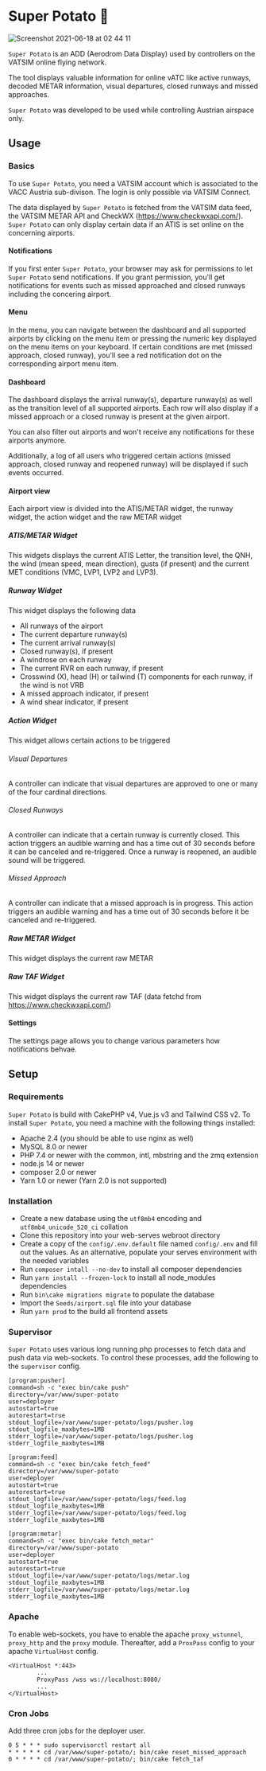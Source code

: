 # Super Potato 🥔

![Screenshot 2021-06-18 at 02 44 11](https://user-images.githubusercontent.com/6617432/122489056-18766100-cfdf-11eb-8fcd-84598817af24.png)

`Super Potato` is an ADD (Aerodrom Data Display) used by controllers on the VATSIM online flying network.

The tool displays valuable information for online vATC like active runways, decoded METAR information, visual departures, closed runways and missed approaches.

`Super Potato` was developed to be used while controlling Austrian airspace only.

## Usage

### Basics

To use `Super Potato`, you need a VATSIM account which is associated to the VACC Austria sub-divison.
The login is only possible via VATSIM Connect.

The data displayed by `Super Potato` is fetched from the VATSIM data feed, the VATSIM METAR API and CheckWX (https://www.checkwxapi.com/).
`Super Potato` can only display certain data if an ATIS is set online on the concerning airports.

#### Notifications

If you first enter `Super Potato`, your browser may ask for permissions to let `Super Potato` send notifications.
If you grant permission, you'll get notifications for events such as missed approached and closed runways including the concering airport.

#### Menu

In the menu, you can navigate between the dashboard and all supported airports by clicking on the menu item or pressing the numeric key displayed on the menu items on your keyboard.
If certain conditions are met (missed approach, closed runway), you'll see a red notification dot on the corresponding airport menu item.

#### Dashboard

The dashboard displays the arrival runway(s), departure runway(s) as well as the transition level of all supported airports.
Each row will also display if a missed approach or a closed runway is present at the given airport.

You can also filter out airports and won't receive any notifications for these airports anymore.

Additionally, a log of all users who triggered certain actions (missed approach, closed runway and reopened runway) will be displayed if such events occurred.

#### Airport view

Each airport view is divided into the ATIS/METAR widget, the runway widget, the action widget and the raw METAR widget

##### ATIS/METAR Widget

This widgets displays the current ATIS Letter, the transition level, the QNH, the wind (mean speed, mean direction), gusts (if present) and the current MET conditions (VMC, LVP1, LVP2 and LVP3). 

##### Runway Widget

This widget displays the following data

- All runways of the airport
- The current departure runway(s)
- The current arrival runway(s)
- Closed runway(s), if present
- A windrose on each runway
- The current RVR on each runway, if present
- Crosswind (X), head (H) or tailwind (T) components for each runway, if the wind is not VRB
- A missed approach indicator, if present
- A wind shear indicator, if present

##### Action Widget

This widget allows certain actions to be triggered

###### Visual Departures

A controller can indicate that visual departures are approved to one or many of the four cardinal directions.

###### Closed Runways

A controller can indicate that a certain runway is currently closed. This action triggers an audible warning and has a time out of 30 seconds before it can be canceled and re-triggered. Once a runway is reopened, an audible sound will be triggered.

###### Missed Approach

A controller can indicate that a missed approach is in progress. This action triggers an audible warning and has a time out of 30 seconds before it be canceled and re-triggered.

##### Raw METAR Widget

This widget displays the current raw METAR

##### Raw TAF Widget

This widget displays the current raw TAF (data fetchd from https://www.checkwxapi.com/)

#### Settings

The settings page allows you to change various parameters how notifications behvae.

## Setup

### Requirements

`Super Potato` is build with CakePHP v4, Vue.js v3 and Tailwind CSS v2.
To install `Super Potato`, you need a machine with the following things installed:

- Apache 2.4 (you should be able to use nginx as well)
- MySQL 8.0 or newer
- PHP 7.4 or newer with the common, intl, mbstring and the zmq extension
- node.js 14 or newer
- composer 2.0 or newer
- Yarn 1.0 or newer (Yarn 2.0 is not supported)

### Installation

- Create a new database using the `utf8mb4` encoding and `utf8mb4_unicode_520_ci` collation
- Clone this repository into your web-serves webroot directory
- Create a copy of the `config/.env.default` file named `config/.env` and fill out the values. As an alternative, populate your serves environment with the needed variables
- Run `composer intall --no-dev` to install all composer dependencies
- Run `yarn install --frozen-lock` to install all node_modules dependencies
- Run `bin\cake migrations migrate` to populate the database
- Import the `Seeds/airport.sql` file into your database
- Run `yarn prod` to the build all frontend assets

### Supervisor

`Super Potato` uses various long running php processes to fetch data and push data via web-sockets.
To control these processes, add the following to the `supervisor` config.

```
[program:pusher]
command=sh -c "exec bin/cake push"
directory=/var/www/super-potato
user=deployer
autostart=true
autorestart=true
stdout_logfile=/var/www/super-potato/logs/pusher.log
stdout_logfile_maxbytes=1MB
stderr_logfile=/var/www/super-potato/logs/pusher.log
stderr_logfile_maxbytes=1MB

[program:feed]
command=sh -c "exec bin/cake fetch_feed"
directory=/var/www/super-potato
user=deployer
autostart=true
autorestart=true
stdout_logfile=/var/www/super-potato/logs/feed.log
stdout_logfile_maxbytes=1MB
stderr_logfile=/var/www/super-potato/logs/feed.log
stderr_logfile_maxbytes=1MB

[program:metar]
command=sh -c "exec bin/cake fetch_metar"
directory=/var/www/super-potato
user=deployer
autostart=true
autorestart=true
stdout_logfile=/var/www/super-potato/logs/metar.log
stdout_logfile_maxbytes=1MB
stderr_logfile=/var/www/super-potato/logs/metar.log
stderr_logfile_maxbytes=1MB
```

### Apache

To enable web-sockets, you have to enable the apache `proxy_wstunnel`, `proxy_http` and the `proxy` module.
Thereafter, add a `ProxPass` config to your apache `VirtualHost` config.

```
<VirtualHost *:443>
        ...
        ProxyPass /wss ws://localhost:8080/
        ...
</VirtualHost>
```

### Cron Jobs

Add three cron jobs for the deployer user.

```
0 5 * * * sudo supervisorctl restart all
* * * * * cd /var/www/super-potato/; bin/cake reset_missed_approach
0 * * * * cd /var/www/super-potato/; bin/cake fetch_taf
```
